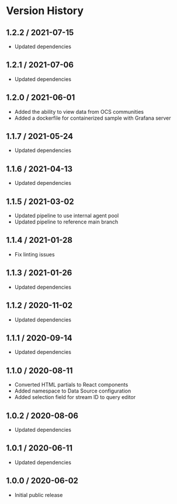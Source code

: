 # Version History

## 1.2.2 / 2021-07-15

- Updated dependencies

## 1.2.1 / 2021-07-06

- Updated dependencies

## 1.2.0 / 2021-06-01

- Added the ability to view data from OCS communities
- Added a dockerfile for containerized sample with Grafana server

## 1.1.7 / 2021-05-24

- Updated dependencies

## 1.1.6 / 2021-04-13

- Updated dependencies

## 1.1.5 / 2021-03-02

- Updated pipeline to use internal agent pool
- Updated pipeline to reference main branch

## 1.1.4 / 2021-01-28

- Fix linting issues

## 1.1.3 / 2021-01-26

- Updated dependencies

## 1.1.2 / 2020-11-02

- Updated dependencies

## 1.1.1 / 2020-09-14

- Updated dependencies

## 1.1.0 / 2020-08-11

- Converted HTML partials to React components
- Added namespace to Data Source configuration
- Added selection field for stream ID to query editor

## 1.0.2 / 2020-08-06

- Updated dependencies

## 1.0.1 / 2020-06-11

- Updated dependencies

## 1.0.0 / 2020-06-02

- Initial public release
